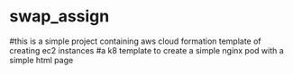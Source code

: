 # swap_assign
#this is a simple project containing aws cloud formation template of creating ec2 instances
#a k8 template to create a simple nginx pod with a simple html page
